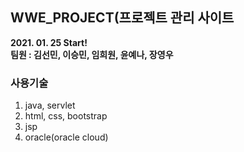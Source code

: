 ## WWE_PROJECT(프로젝트 관리 사이트

**2021. 01. 25 Start!**  
**팀원 : 김선민, 이승민, 임희원, 윤예나, 장영우**   
### 사용기술
1. java, servlet
2. html, css, bootstrap
3. jsp
4. oracle(oracle cloud)


